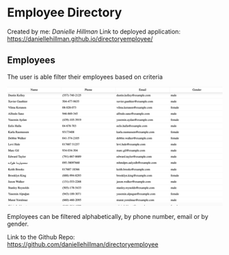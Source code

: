 # Employee Directory

Created by me: *Danielle Hillman*
Link to deployed application:  https://daniellehillman.github.io/directoryemployee/

## Employees
The user is able filter their employees based on criteria

![](example.png)

Employees can be filtered alphabetically, by phone number, email or by gender.


Link to the Github Repo: https://github.com/daniellehillman/directoryemployee
